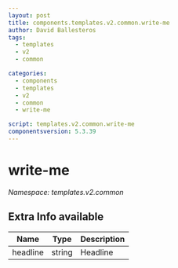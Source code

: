```yaml
---
layout: post
title: components.templates.v2.common.write-me
author: David Ballesteros
tags:
  - templates
  - v2
  - common

categories:
  - components
  - templates
  - v2
  - common
  - write-me

script: templates.v2.common.write-me
componentsversion: 5.3.39
---
```

# write-me

*Namespace: templates.v2.common*

## Extra Info available

| Name | Type | Description |
| --- | --- | --- |
| headline | string | Headline |